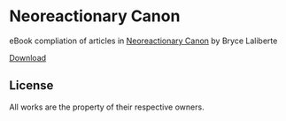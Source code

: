 # Neoreactionary Canon

eBook compliation of articles in [Neoreactionary Canon](http://anarchopapist.wordpress.com/neoreactionary-canon/) by Bryce Laliberte

[Download](https://github.com/jbboehr/NeoreactionaryCanon.epub/raw/master/NeoreactionaryCanon.epub)


## License

All works are the property of their respective owners.
